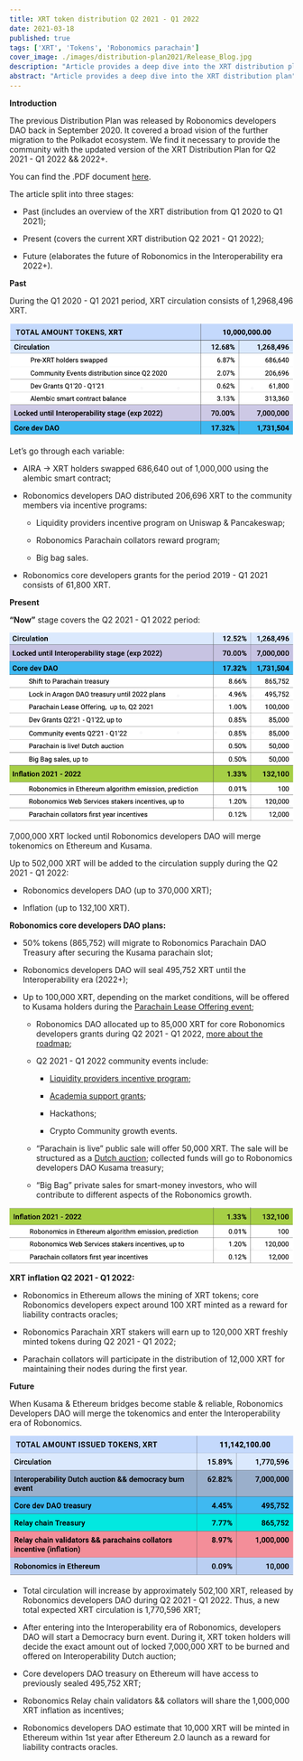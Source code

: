 ```yaml
---
title: XRT token distribution Q2 2021 - Q1 2022
date: 2021-03-18
published: true
tags: ['XRT', 'Tokens', 'Robonomics parachain']
cover_image: ./images/distribution-plan2021/Release_Blog.jpg
description: "Article provides a deep dive into the XRT distribution plan"
abstract: "Article provides a deep dive into the XRT distribution plan"
---
```


**Introduction**

The previous Distribution Plan was released by Robonomics developers DAO back in September 2020. It covered a broad vision of the further migration to the Polkadot ecosystem. We find it necessary to provide the community with the updated version of the XRT Distribution Plan for Q2 2021 - Q1 2022 && 2022+.

You can find the .PDF document [here](https://ipfs.io/ipfs/QmYjv65UNTM3F7LFR1ESm5CVMLWYLagwtT7qGAsaBi47nY/releases_March'21_4v.pdf).

The article split into three stages:

- Past (includes an overview of the XRT distribution from Q1 2020 to Q1 2021);

- Present (covers the current XRT distribution Q2 2021 - Q1 2022);

- Future (elaborates the future of Robonomics in the Interoperability era 2022+).

**Past**

During the Q1 2020 - Q1 2021 period, XRT circulation consists of 1,2968,496 XRT.

![2020-2021](./images/distribution-plan2021/CircNow.png)

Let’s go through each variable:
- AIRA -> XRT holders swapped 686,640 out of 1,000,000 using the alembic smart contract;

- Robonomics developers DAO distributed 206,696 XRT to the community members via incentive programs:

  - Liquidity providers incentive program on Uniswap & Pancakeswap;

  - Robonomics Parachain collators reward program;

  - Big bag sales.

- Robonomics core developers grants for the period 2019 - Q1 2021 consists of 61,800 XRT.


**Present**

**“Now”** stage covers the Q2 2021 - Q1 2022 period:

![now2021](./images/distribution-plan2021/Total2021.png)

7,000,000 XRT locked until Robonomics developers DAO will merge tokenomics on Ethereum and Kusama.

Up to 502,000 XRT will be added to the circulation supply during the Q2 2021 - Q1 2022:

  - Robonomics developers DAO (up to 370,000 XRT);

  - Inflation (up to 132,100 XRT).

**Robonomics core developers DAO plans:**
- 50% tokens (865,752) will migrate to Robonomics Parachain DAO Treasury after securing the Kusama parachain slot;

- Robonomics developers DAO will seal 495,752 XRT until the Interoperability era (2022+);

- Up to 100,000 XRT, depending on the market conditions, will be offered to Kusama holders during the [Parachain Lease Offering event](https://robonomics.network/blog/robonomics-parachain-lease-offering/);

  - Robonomics DAO allocated up to 85,000 XRT for core Robonomics developers grants during Q2 2021 - Q1 2022, [more about the roadmap](https://robonomics.network/blog/roadmap-2021/);

  - Q2 2021 - Q1 2022 community events include:

    - [Liquidity providers incentive program](https://www.robonomics.events/#/liquidity);

    - [Academia support grants](https://robonomics.network/land/support-academia/);

    - Hackathons;

    - Crypto Community growth events.

  - “Parachain is live” public sale will offer 50,000 XRT. The sale will be structured as a [Dutch auction](https://www.investopedia.com/terms/d/dutchauction.asp#:~:text=A%20Dutch%20auction%20is%20a,terms%20of%20quantity%20and%20price.); collected funds will go to Robonomics developers DAO Kusama treasury;

  - “Big Bag” private sales for smart-money investors, who will contribute to different aspects of the Robonomics growth.

![inf](./images/distribution-plan2021/Inflation.png)

**XRT inflation Q2 2021 - Q1 2022:**

- Robonomics in Ethereum allows the mining of XRT tokens; core Robonomics developers expect around 100 XRT minted as a reward for liability contracts oracles;

- Robonomics Parachain XRT stakers will earn up to 120,000 XRT freshly minted tokens during Q2 2021 - Q1 2022;

- Parachain collators will participate in the distribution of 12,000 XRT for maintaining their nodes during the first year.

**Future**

When Kusama & Ethereum bridges become stable & reliable, Robonomics Developers DAO will merge the tokenomics and enter the Interoperability era of Robonomics.

![fut](./images/distribution-plan2021/TotalAmount.png)

- Total circulation will increase by approximately 502,100 XRT, released by Robonomics developers DAO during Q2 2021 - Q1 2022. Thus, a new total expected XRT circulation is 1,770,596 XRT;

- After entering into the Interoperability era of Robonomics, developers DAO will start a Democracy burn event. During it, XRT token holders will decide the exact amount out of locked 7,000,000 XRT to be burned and offered on Interoperability Dutch auction;

- Core developers DAO treasury on Ethereum will have access to previously sealed 495,752 XRT;

- Robonomics Relay chain validators && collators will share the 1,000,000 XRT inflation as incentives;

- Robonomics developers DAO estimate that 10,000 XRT will be minted in Ethereum within 1st year after Ethereum 2.0 launch as a reward for liability contracts oracles.


